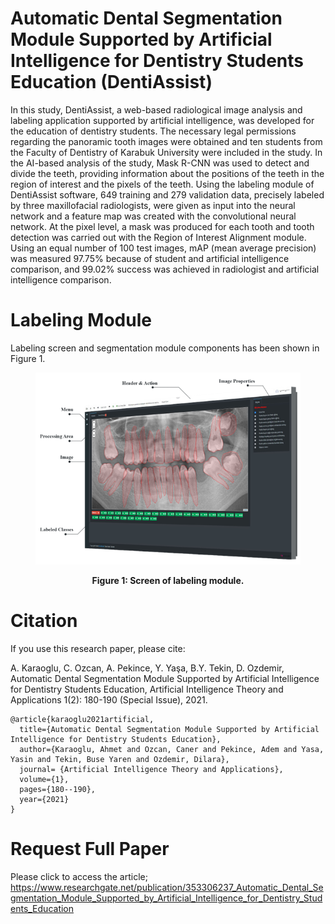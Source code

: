 # Automatic Dental Segmentation Module Supported by Artificial Intelligence for Dentistry Students Education (DentiAssist)
In this study, DentiAssist, a web-based radiological image analysis and labeling application supported by artificial intelligence, was developed for the education of dentistry students. The necessary legal permissions regarding the panoramic tooth images were obtained and ten students from the Faculty of Dentistry of Karabuk University were included in the study. In the AI-based analysis of the study, Mask R-CNN was used to detect and divide the teeth, providing information about the positions of the teeth in the region of interest and the pixels of the teeth. Using the labeling module of DentiAssist software, 649 training and 279 validation data, precisely labeled by three maxillofacial radiologists, were given as input into the neural network and a feature map was created with the convolutional neural network. At the pixel level, a mask was produced for each tooth and tooth detection was carried out with the Region of Interest Alignment module. Using an equal number of 100 test images, mAP (mean average precision) was measured 97.75% because of student and artificial intelligence comparison, and 99.02% success was achieved in radiologist and artificial intelligence comparison.

# Labeling Module

Labeling screen and segmentation module components has been shown in Figure 1.
<figure>
<p align="center">
    <img src="images/labeling-screen.png">
</p>
<figcaption align="center"><b>Figure 1: Screen of labeling module.</b></figcaption>
</figure>

# Citation
If you use this research paper, please cite:

A. Karaoglu, C. Ozcan, A. Pekince, Y. Yaşa, B.Y. Tekin, D. Ozdemir, Automatic Dental Segmentation Module Supported by Artificial Intelligence for Dentistry Students Education, Artificial Intelligence Theory and Applications 1(2): 180-190 (Special Issue), 2021.

```
@article{karaoglu2021artificial,
  title={Automatic Dental Segmentation Module Supported by Artificial Intelligence for Dentistry Students Education},
  author={Karaoglu, Ahmet and Ozcan, Caner and Pekince, Adem and Yasa, Yasin and Tekin, Buse Yaren and Ozdemir, Dilara},
  journal= {Artificial Intelligence Theory and Applications},
  volume={1},
  pages={180--190},
  year={2021}
}
```

# Request Full Paper

Please click to access the article; https://www.researchgate.net/publication/353306237_Automatic_Dental_Segmentation_Module_Supported_by_Artificial_Intelligence_for_Dentistry_Students_Education